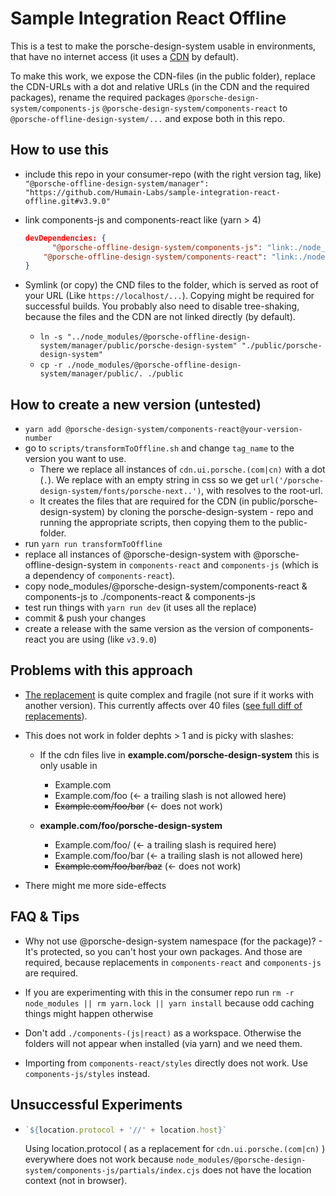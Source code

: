 # Sample Integration React Offline

This is a test to make the porsche-design-system usable in environments, that have no internet access (it uses a [CDN](https://en.wikipedia.org/wiki/Content_delivery_network) by default).

To make this work, we expose the CDN-files (in the public folder), replace the CDN-URLs with a dot and relative URLs (in the CDN and the required packages), rename the required packages ``@porsche-design-system/components-js`` ``@porsche-design-system/components-react`` to ``@porsche-offline-design-system/...`` and expose both in this repo.



## How to use this

- include this repo in your consumer-repo (with the right version tag, like)
  ``"@porsche-offline-design-system/manager": "https://github.com/Humain-Labs/sample-integration-react-offline.git#v3.9.0"``
  
- link components-js and components-react like (yarn > 4)
  
  ```json
  devDependencies: {
        "@porsche-offline-design-system/components-js": "link:./node_modules/@porsche-offline-design-system/manager/components-js",
      "@porsche-offline-design-system/components-react": "link:./node_modules/@porsche-offline-design-system/manager/components-react",
  }
  ```
  
- Symlink (or copy) the CND files to the folder, which is served as root of your URL (Like ``https://localhost/...``). Copying might be required for successful builds. You probably also need to disable tree-shaking, because the files and the CDN are not linked directly (by default).

  - ``ln -s "../node_modules/@porsche-offline-design-system/manager/public/porsche-design-system" "./public/porsche-design-system"``
  - `cp -r ./node_modules/@porsche-offline-design-system/manager/public/. ./public`

  


## How to create a new version (untested)

- ``yarn add @porsche-design-system/components-react@your-version-number``
- go to ``scripts/transformToOffline.sh`` and change `tag_name` to the version you want to use.
  - There we replace all instances of ``cdn.ui.porsche.(com|cn)`` with a dot (`.`). We replace with an empty string in css so we get `url('/porsche-design-system/fonts/porsche-next..')`, with resolves to the root-url.
  - It creates the files that are required for the CDN (in public/porsche-design-system) by cloning the porsche-design-system - repo and running the appropriate scripts, then copying them to the public-folder.
- run `yarn run transformToOffline`
- replace all instances of @porsche-design-system with @porsche-offline-design-system in
   ``components-react`` and ``components-js`` (which is a dependency of ``components-react``).
- copy node_modules/@porsche-design-system/components-react & components-js to ./components-react & components-js
- test run things with ``yarn run dev`` (it uses all the replace)
- commit & push your changes
- create a release with the same version as the version of components-react you are using (like `v3.9.0`)



## Problems with this approach

- [The replacement](https://github.com/Humain-Labs/sample-integration-react-offline/blob/main/scripts/transformPorscheDesignSystem.js) is quite complex and fragile (not sure if it works with another version).
  This currently affects over 40 files ([see full diff of replacements](https://github.com/Humain-Labs/sample-integration-react-offline/commit/b8faaf2e21721327fe57f6b742c8fea999ffeee6)).
- This does not work in folder dephts > 1 and is picky with slashes:
  - If the cdn files live in **example.com/porsche-design-system** this is only usable in
    - Example.com
    - Example.com/foo (<- a trailing slash is not allowed here)
    - ~~Example.com/foo/bar~~ (<- does not work)

  - **example.com/foo/porsche-design-system**
    - Example.com/foo/ (<- a trailing slash is required here)
    - Example.com/foo/bar (<- a trailing slash is not allowed here)
    - ~~Example.com/foo/bar/baz~~ (<- does not work)

- There might me more side-effects



## FAQ & Tips

- Why not use @porsche-design-system namespace (for the package)? - It's protected, so you can't host your own packages. And those are required, because replacements in ``components-react`` and ``components-js`` are required.

- If you are experimenting with this in the consumer repo run ``rm -r node_modules || rm yarn.lock || yarn install`` because odd caching things might happen otherwise

- Don't add ``./components-(js|react)`` as a workspace. Otherwise the folders will not appear when installed (via yarn) and we need them.

- Importing from ``components-react/styles`` directly does not work. Use ``components-js/styles`` instead.

  


## Unsuccessful Experiments

- ```js
  `${location.protocol + '//' + location.host}`
  ```

  Using location.protocol ( as a replacement for  ``cdn.ui.porsche.(com|cn)`` ) everywhere does not work because ``node_modules/@porsche-design-system/components-js/partials/index.cjs`` does not have the location context (not in browser).
